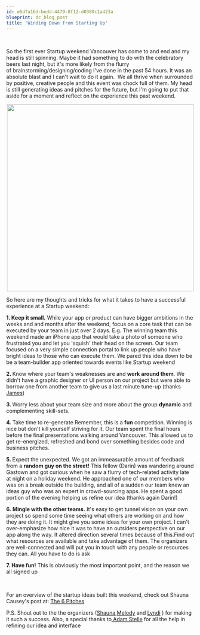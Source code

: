 ```yaml
---
id: e6d7a16d-bedd-4479-8f12-d0380c1a423a
blueprint: dc_blog_post
title: 'Winding Down from Starting Up'
---
```

&nbsp;

So the first ever Startup weekend Vancouver has come to and end and my head is still spinning.  Maybe it had something to do with the celebratory beers last night,  but it's more likely from  the flurry of brainstorming/designing/coding I've done in the past 54 hours.  It was an absolute blast and I can't wait to do it again.  We all thrive when surrounded by positive, creative people and this event was chock full of them. My head is still generating ideas and pitches for the future, but I'm going to put that aside for a moment and reflect on the experience this past weekend.
<p style="text-align:center;"><a href="http://infometrix.ca/wp-content/uploads/2010/10/66384_171276126220920_129157810432752_650175_8186932_n.jpg"><img class="aligncenter size-full wp-image-77" title="Daryl &amp; Jen of Doers and Dreamers" src="http://infometrix.ca/wp-content/uploads/2010/10/66384_171276126220920_129157810432752_650175_8186932_n.jpg" alt="" width="500" /></a></p>
So here are my thoughts and tricks for what it takes to have a successful experience at a Startup weekend:

<strong>1. Keep it small.</strong> While your app or product can have bigger ambitions in the weeks and and months after the weekend, focus on a core task that can be executed by your team in just over 2 days.  E.g. The winning team this weekend made an iPhone app that would take a photo of someone who frustrated you and let you 'squish' their head on the screen. Our team focused on a very simple connection portal to link up people who have bright ideas to those who can execute them. We pared this idea down to be be a team-builder app oriented towards events like Startup weekend

<strong>2. </strong>Know where your team's weaknesses are and <strong>work around them</strong>.  We didn't have a graphic designer or UI person on our project but were able to borrow one from another team to give us a last minute tune-up (thanks <a href="http://twitter.com/Twisted_Majic">James</a>)

<strong>3. </strong>Worry less about your team size and more about the group <strong>dynamic</strong> and complementing skill-sets.

<strong>4. </strong>Take time to re-generate  Remember, this is a <strong>fun</strong> competition.  Winning is nice but don't kill yourself striving for it.  Our team spent the final hours before the final presentations walking around Vancouver.  This allowed us to get re-energized, refreshed and bond over something besides code and business pitches.

<strong>5. </strong>Expect the unexpected. We got an immeasurable amount of feedback from a <strong>random guy on the street!</strong> This fellow (Darin) was wandering around Gastown and got curious when he saw a flurry of tech-related activity late at night on a holiday weekend. He approached one of our members who was on a break outside the building, and all of a sudden our team knew an ideas guy who was an expert in crowd-sourcing apps.  He spent a good portion of the evening helping us refine our idea (thanks again Darin!)

<strong>6. Mingle with the other teams.</strong> It's easy to get tunnel vision on your own project so spend some time seeing what others are working on and how they are doing it. It might give you some ideas for your own project.  I can't over-emphasize how nice it was to have an outsiders perspective on our app along the way.  It altered direction several times because of this.Find out what resources are available and take advantage of them.  The organizers are well-connected and will put you in touch with any people or resources they can.  All you have to do is ask

<strong>7. Have fun!</strong> This is obviously the most important point, and the reason we all signed up

&nbsp;

For an overview of the startup ideas built this weekend, check out Shauna Causey's post at:
<a href="http://shaunacausey.posterous.com/seven-ideas-from-startup-weekend-vancouver">The 6 Pitches</a>

P.S. Shout out to the the organizers (<a href="http://twitter.com/ShaunaCausey">Shauna</a>,<a href="http://twitter.com/melodybiringer">Melody</a> and <a href="http://lyndit.com/about/">Lyndi</a> ) for making it such a success. Also, a special thanks to<a href="http://twitter.com/AdamStelle"> Adam Stelle</a> for all the help in refining our idea and interface